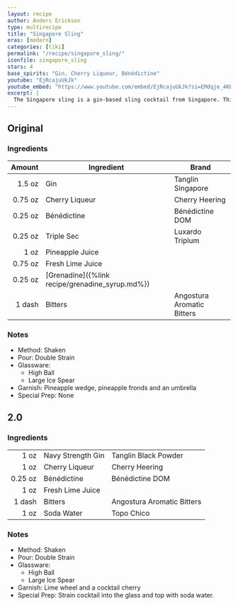 ```yaml
---
layout: recipe
author: Anders Erickson
type: multirecipe
title: "Singapore Sling"
eras: [modern]
categories: [tiki]
permalink: "/recipe/singapore_sling/"
iconfile: singapore_sling
stars: 4
base_spirits: "Gin, Cherry Liqueur, Bénédictine"
youtube: "EjRcajuUkJk"
youtube_embed: "https://www.youtube.com/embed/EjRcajuUkJk?si=EMdqje_4KECcUOJA"
excerpt: |
  The Singapore sling is a gin-based sling cocktail from Singapore. This long drink was reputed to have been developed in 1915 by Ngiam Tong Boon, a bartender at the Long Bar in Raffles Hotel, Singapore.
---
```


<div class="subrecipe" markdown="1">

## Original

### Ingredients

|  Amount | Ingredient                                      | Brand                      |
| ------: | ----------------------------------------------- | -------------------------- |
|  1.5 oz | Gin                                             | Tanglin Singapore          |
| 0.75 oz | Cherry Liqueur                                  | Cherry Heering             |
| 0.25 oz | Bénédictine                                     | Bénédictine DOM            |
| 0.25 oz | Triple Sec                                      | Luxardo Triplum            |
|    1 oz | Pineapple Juice                                 |                            |
| 0.75 oz | Fresh Lime Juice                                |                            |
| 0.25 oz | [Grenadine]({%link recipe/grenadine_syrup.md%}) |                            |
|  1 dash | Bitters                                         | Angostura Aromatic Bitters |

### Notes

- Method: Shaken
- Pour: Double Strain
- Glassware:
  - High Ball
  - Large Ice Spear
- Garnish: Pineapple wedge, pineapple fronds and an umbrella
- Special Prep: None

</div>
<div class="subrecipe" markdown="1">

## 2.0

### Ingredients

|         |                   |                            |
| ------: | ----------------- | -------------------------- |
|    1 oz | Navy Strength Gin | Tanglin Black Powder       |
|    1 oz | Cherry Liqueur    | Cherry Heering             |
| 0.25 oz | Bénédictine       | Bénédictine DOM            |
|    1 oz | Fresh Lime Juice  |                            |
|  1 dash | Bitters           | Angostura Aromatic Bitters |
|    1 oz | Soda Water        | Topo Chico                 |

### Notes

- Method: Shaken
- Pour: Double Strain
- Glassware:
  - High Ball
  - Large Ice Spear
- Garnish: Lime wheel and a cocktail cherry
- Special Prep: Strain cocktail into the glass and top with soda water.

</div>

